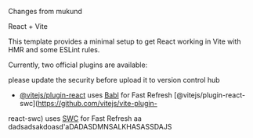  Changes from mukund

React + Vite

This template provides a minimal setup to get React working in Vite with HMR and some ESLint rules.

Currently, two official plugins are available:

please update the security before upload it to version control hub

- [@vitejs/plugin-react](https://github.com/vitejs/vite-plugin-react/blob/main/packages/plugin-react/README.md) uses [Babl](https://babeljs.io/) for Fast Refresh
 [@vitejs/plugin-react-swc](https://github.com/vitejs/vite-plugin-






react-swc) uses [SWC](https://swc.rs/)
for Fast Refresh aa dadsadsakdoasd'aDADASDMNSALKHASASSDAJS
